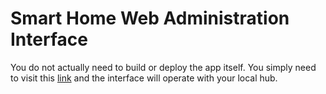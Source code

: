# Smart Home Web Administration Interface

You do not actually need to build or deploy the app itself. 
You simply need to visit this [link](www.smarthome.surge.sh) and the interface will operate with your local hub.

